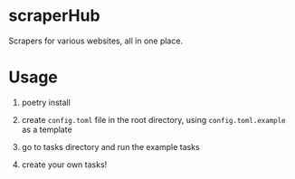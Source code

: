 # scraperHub

Scrapers for various websites, all in one place.

# Usage

1. poetry install

2. create `config.toml` file in the root directory, using `config.toml.example` as a template

3. go to tasks directory and run the example tasks

4. create your own tasks!
